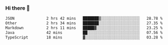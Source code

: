 ### Hi there 👋

<!--
**WShiBin/WShiBin** is a ✨ _special_ ✨ repository because its `README.md` (this file) appears on your GitHub profile.

Here are some ideas to get you started:

- 🔭 I’m currently working on ...
- 🌱 I’m currently learning ...
- 👯 I’m looking to collaborate on ...
- 🤔 I’m looking for help with ...
- 💬 Ask me about ...
- 📫 How to reach me: ...
- 😄 Pronouns: ...
- ⚡ Fun fact: ...
-->

<!--START_SECTION:waka-->

```txt
JSON              2 hrs 42 mins   ███████▒░░░░░░░░░░░░░░░░░   28.78 %
Other             2 hrs 34 mins   ███████░░░░░░░░░░░░░░░░░░   27.35 %
Markdown          2 hrs 11 mins   █████▓░░░░░░░░░░░░░░░░░░░   23.25 %
Java              42 mins         ██░░░░░░░░░░░░░░░░░░░░░░░   07.56 %
TypeScript        18 mins         ▓░░░░░░░░░░░░░░░░░░░░░░░░   03.28 %
```

<!--END_SECTION:waka-->
